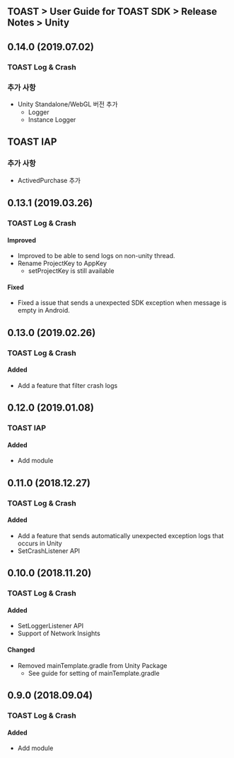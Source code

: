 ## TOAST > User Guide for TOAST SDK > Release Notes > Unity

## 0.14.0 (2019.07.02)

### TOAST Log & Crash

### 추가 사항

* Unity Standalone/WebGL 버전 추가
    * Logger
    * Instance Logger

## TOAST IAP

### 추가 사항

* ActivedPurchase 추가

## 0.13.1 (2019.03.26)

### TOAST Log & Crash

#### Improved

* Improved to be able to send logs on non-unity thread.
* Rename ProjectKey to AppKey
    * setProjectKey is still available

#### Fixed

* Fixed a issue that sends a unexpected SDK exception when message is empty in Android.

## 0.13.0 (2019.02.26)

### TOAST Log & Crash

#### Added

* Add a feature that filter crash logs

## 0.12.0 (2019.01.08)

### TOAST IAP

#### Added

* Add module

## 0.11.0 (2018.12.27)

### TOAST Log & Crash

#### Added

* Add a feature that sends automatically unexpected exception logs that occurs in Unity 
* SetCrashListener API

## 0.10.0 (2018.11.20)

### TOAST Log & Crash

#### Added

* SetLoggerListener API 
* Support of Network Insights  

#### Changed 

* Removed mainTemplate.gradle from Unity Package 
    * See guide for setting of mainTemplate.gradle 

## 0.9.0 (2018.09.04)

### TOAST Log & Crash

#### Added

* Add module